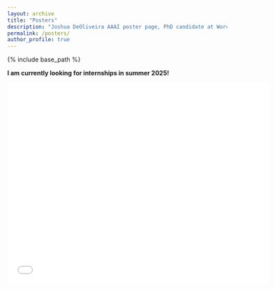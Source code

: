 ```yaml
---
layout: archive
title: "Posters"
description: "Joshua DeOliveira AAAI poster page, PhD candidate at Worcester Polytechnic Institute in the DAISY Lab"
permalink: /posters/
author_profile: true
---
```


{% include base_path %}

**I am currently looking for internships in summer 2025!**

<embed src="{{ site.baseurl }}/files/AAAI_25_poster.pdf" width="600" height="460" type='application/pdf'>